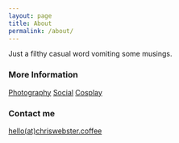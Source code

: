 ```yaml
---
layout: page
title: About
permalink: /about/
---
```


Just a filthy casual word vomiting some musings.

### More Information

[Photography](http://chriswebster.coffee)
[Social](http://instagram.com/whycantidraw)
[Cosplay](http://whycantidraw.moe)

### Contact me

[hello(at)chriswebster.coffee](mailto:hello@chriswebster.coffee)